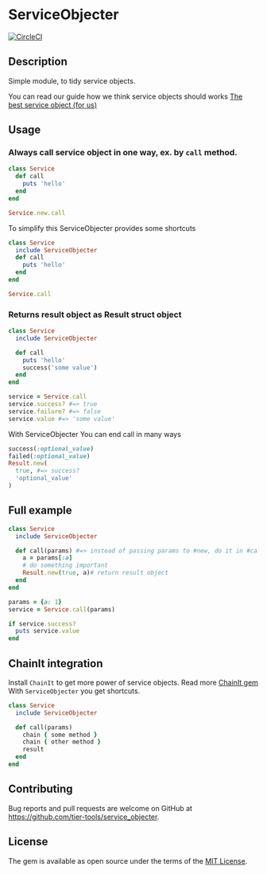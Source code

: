 # ServiceObjecter

[![CircleCI](https://circleci.com/gh/tier-tools/service_objecter/tree/master.svg?style=svg)](https://circleci.com/gh/tier-tools/service_objecter/tree/master)

## Description

Simple module, to tidy service objects.

You can read our guide how we think service objects should works [The best service object (for us)](https://github.com/tier-tools/service_objecter/wiki/The-best-service-object-(for-us))

## Usage

### Always call service object in one way, ex. by `call` method.

```ruby
class Service
  def call
    puts 'hello'
  end
end

Service.new.call
```

To simplify this ServiceObjecter provides some shortcuts

```ruby
class Service
  include ServiceObjecter
  def call
    puts 'hello'
  end
end

Service.call
```

### Returns result object as Result struct object

```ruby
class Service
  include ServiceObjecter

  def call
    puts 'hello'
    success('some value')
  end
end

service = Service.call
service.success? #=> true
service.failure? #=> false
service.value #=> 'some value'
```

With ServiceObjecter You can end call in many ways

```ruby
success(:optional_value)
failed(:optional_value)
Result.new(
  true, #=> success?
  'optional_value'
)
```

## Full example


```ruby
class Service
  include ServiceObjecter

  def call(params) #=> instead of passing params to #new, do it in #call
    a = params[:a]
    # do something important
    Result.new(true, a)# return result object
  end
end

params = {a: 1}
service = Service.call(params)

if service.success?
  puts service.value
end
```

## ChainIt integration

Install `ChainIt` to get more power of service objects.
Read more [ChainIt gem](https://github.com/tier-tools)
With `ServiceObjecter` you get shortcuts.

```ruby
class Service
  include ServiceObjecter

  def call(params)
    chain { some method }
    chain { other method }
    result
  end
end
```

## Contributing

Bug reports and pull requests are welcome on GitHub at https://github.com/tier-tools/service_objecter.

## License

The gem is available as open source under the terms of the [MIT License](http://opensource.org/licenses/MIT).
